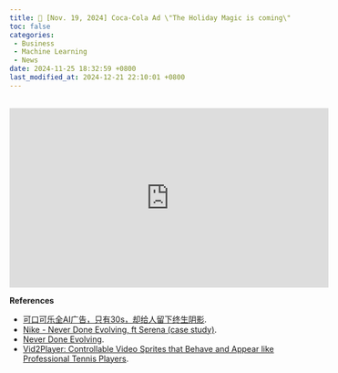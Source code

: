 ```yaml
---
title: 📰 [Nov. 19, 2024] Coca-Cola Ad \"The Holiday Magic is coming\"
toc: false
categories:
 - Business
 - Machine Learning
 - News
date: 2024-11-25 18:32:59 +0800
last_modified_at: 2024-12-21 22:10:01 +0800
---
```


<br>

<iframe class="iframe--video" width="560" height="315" src="https://www.youtube.com/embed/4RSTupbfGog?si=t-mmAXOxWv7ktRSM" title="YouTube video player" frameborder="0" allow="accelerometer; autoplay; clipboard-write; encrypted-media; gyroscope; picture-in-picture; web-share" referrerpolicy="strict-origin-when-cross-origin" allowfullscreen></iframe>

<br>

**References**

- [可口可乐全AI广告，只有30s，却给人留下终生阴影](https://mp.weixin.qq.com/s/fcncgHjZzVBAO2lCGge-1g).
- [Nike - Never Done Evolving, ft Serena (case study)](https://www.youtube.com/watch?v=2ehJczf2FEk).
- [Never Done Evolving](https://www.akqa.com/work/nike/nike-50th-anniversary/never-done-evolving/).
- [Vid2Player: Controllable Video Sprites that Behave and Appear like Professional Tennis Players](https://cs.stanford.edu/~haotianz/vid2player/).